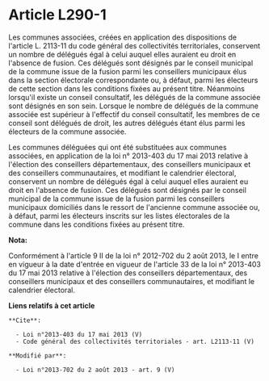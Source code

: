 # Article L290-1

Les communes associées, créées en application des dispositions de l'article L. 2113-11 du code général des collectivités
territoriales, conservent un nombre de délégués égal à celui auquel elles auraient eu droit en l'absence de fusion. Ces
délégués sont désignés par le conseil municipal de la commune issue de la fusion parmi les conseillers municipaux élus dans
la section électorale correspondante ou, à défaut, parmi les électeurs de cette section dans les conditions fixées au présent
titre. Néanmoins lorsqu'il existe un conseil consultatif, les délégués de la commune associée sont désignés en son sein.
Lorsque le nombre de délégués de la commune associée est supérieur à l'effectif du conseil consultatif, les membres de ce
conseil sont délégués de droit, les autres délégués étant élus parmi les électeurs de la commune associée. 

Les communes déléguées qui ont été substituées aux communes associées, en application de la loi n° 2013-403 du 17 mai 2013
relative à l'élection des conseillers départementaux, des conseillers municipaux et des conseillers communautaires, et
modifiant le calendrier électoral, conservent un nombre de délégués égal à celui auquel elles auraient eu droit en l'absence
de fusion. Ces délégués sont désignés par le conseil municipal de la commune issue de la fusion parmi les conseillers
municipaux domiciliés dans le ressort de l'ancienne commune associée ou, à défaut, parmi les électeurs inscrits sur les
listes électorales de la commune dans les conditions fixées au présent titre.

**Nota:**

Conformément à l'article 9 II de la loi n° 2012-702 du 2 août 2013, le I entre en vigueur à la date d'entrée en vigueur de
l'article 33 de la loi n° 2013-403 du 17 mai 2013 relative à l'élection des conseillers départementaux, des conseillers
municipaux et des conseillers communautaires, et modifiant le calendrier électoral.

**Liens relatifs à cet article**

	**Cite**:

	  - Loi n°2013-403 du 17 mai 2013 (V)
	  - Code général des collectivités territoriales - art. L2113-11 (V)

	**Modifié par**:

	  - Loi n°2013-702 du 2 août 2013 - art. 9 (V)
